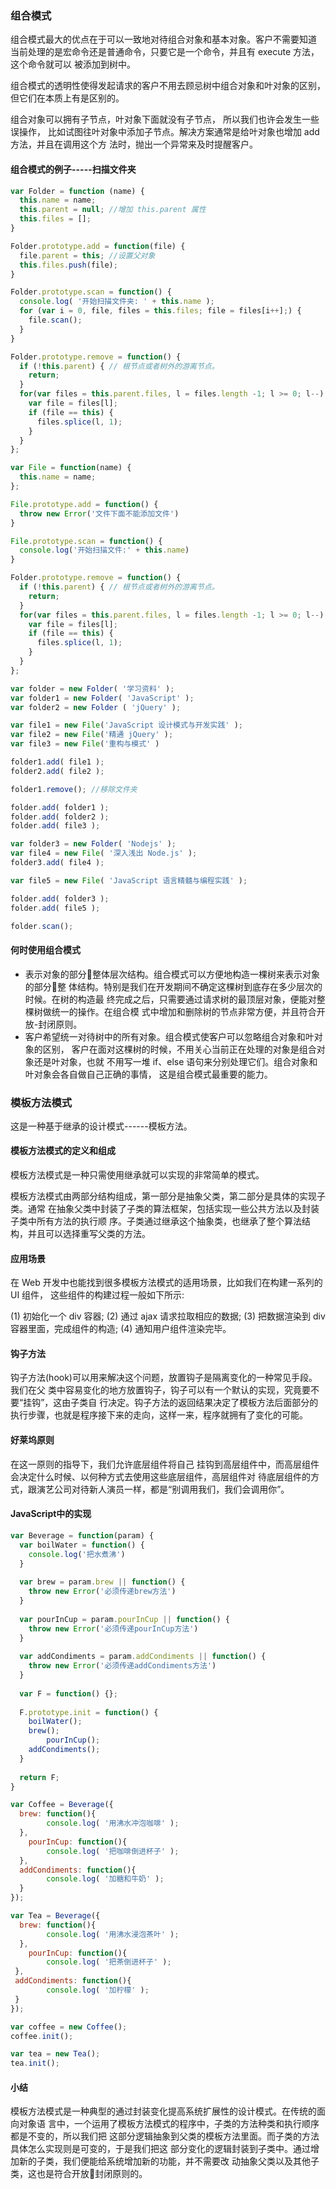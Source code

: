 ### 组合模式

组合模式最大的优点在于可以一致地对待组合对象和基本对象。客户不需要知道 当前处理的是宏命令还是普通命令，只要它是一个命令，并且有 execute 方法，这个命令就可以 被添加到树中。

组合模式的透明性使得发起请求的客户不用去顾忌树中组合对象和叶对象的区别，但它们在本质上有是区别的。

组合对象可以拥有子节点，叶对象下面就没有子节点， 所以我们也许会发生一些误操作， 比如试图往叶对象中添加子节点。解决方案通常是给叶对象也增加 add 方法，并且在调用这个方 法时，抛出一个异常来及时提醒客户。

#### 组合模式的例子-----扫描文件夹

```javascript
var Folder = function (name) {
  this.name = name;
  this.parent = null; //增加 this.parent 属性
  this.files = [];
}

Folder.prototype.add = function(file) {
  file.parent = this; //设置父对象
  this.files.push(file);
}

Folder.prototype.scan = function() {
  console.log( '开始扫描文件夹: ' + this.name );
  for (var i = 0, file, files = this.files; file = files[i++];) {
    file.scan();
  }
}

Folder.prototype.remove = function() {
  if (!this.parent) { // 根节点或者树外的游离节点。
    return;
  }
  for(var files = this.parent.files, l = files.length -1; l >= 0; l--) {
    var file = files[l];
    if (file == this) {
      files.splice(l, 1);
    }
  }
};
```

```javascript
var File = function(name) {
  this.name = name;
};

File.prototype.add = function() {
  throw new Error('文件下面不能添加文件')
}

File.prototype.scan = function() {
  console.log('开始扫描文件:' + this.name)
}

Folder.prototype.remove = function() {
  if (!this.parent) { // 根节点或者树外的游离节点。
    return;
  }
  for(var files = this.parent.files, l = files.length -1; l >= 0; l--) {
    var file = files[l];
    if (file == this) {
      files.splice(l, 1);
    }
  }
};
```

```javascript
var folder = new Folder( '学习资料' );
var folder1 = new Folder( 'JavaScript' );
var folder2 = new Folder ( 'jQuery' );

var file1 = new File('JavaScript 设计模式与开发实践' ); 
var file2 = new File('精通 jQuery' );
var file3 = new File('重构与模式' )

folder1.add( file1 ); 
folder2.add( file2 );

folder1.remove(); //移除文件夹

folder.add( folder1 ); 
folder.add( folder2 ); 
folder.add( file3 );
```

```javascript
var folder3 = new Folder( 'Nodejs' );
var file4 = new File( '深入浅出 Node.js' ); 
folder3.add( file4 );

var file5 = new File( 'JavaScript 语言精髓与编程实践' );

folder.add( folder3 ); 
folder.add( file5 );

folder.scan();
```

#### 何时使用组合模式

- 表示对象的部分整体层次结构。组合模式可以方便地构造一棵树来表示对象的部分整 体结构。特别是我们在开发期间不确定这棵树到底存在多少层次的时候。在树的构造最 终完成之后，只需要通过请求树的最顶层对象，便能对整棵树做统一的操作。在组合模 式中增加和删除树的节点非常方便，并且符合开放-封闭原则。
- 客户希望统一对待树中的所有对象。组合模式使客户可以忽略组合对象和叶对象的区别， 客户在面对这棵树的时候，不用关心当前正在处理的对象是组合对象还是叶对象，也就 不用写一堆 if、else 语句来分别处理它们。组合对象和叶对象会各自做自己正确的事情， 这是组合模式最重要的能力。

### 模板方法模式

这是一种基于继承的设计模式------模板方法。

#### 模板方法模式的定义和组成

模板方法模式是一种只需使用继承就可以实现的非常简单的模式。

模板方法模式由两部分结构组成，第一部分是抽象父类，第二部分是具体的实现子类。通常 在抽象父类中封装了子类的算法框架，包括实现一些公共方法以及封装子类中所有方法的执行顺 序。子类通过继承这个抽象类，也继承了整个算法结构，并且可以选择重写父类的方法。

#### 应用场景

在 Web 开发中也能找到很多模板方法模式的适用场景，比如我们在构建一系列的 UI 组件， 这些组件的构建过程一般如下所示:

(1) 初始化一个 div 容器;
 (2) 通过 ajax 请求拉取相应的数据;
 (3) 把数据渲染到 div 容器里面，完成组件的构造; (4) 通知用户组件渲染完毕。

#### 钩子方法

钩子方法(hook)可以用来解决这个问题，放置钩子是隔离变化的一种常见手段。我们在父 类中容易变化的地方放置钩子，钩子可以有一个默认的实现，究竟要不要“挂钩”，这由子类自 行决定。钩子方法的返回结果决定了模板方法后面部分的执行步骤，也就是程序接下来的走向，这样一来，程序就拥有了变化的可能。

#### 好莱坞原则

在这一原则的指导下，我们允许底层组件将自己 挂钩到高层组件中，而高层组件会决定什么时候、以何种方式去使用这些底层组件，高层组件对 待底层组件的方式，跟演艺公司对待新人演员一样，都是“别调用我们，我们会调用你”。

#### JavaScript中的实现

```javascript
var Beverage = function(param) {
  var boilWater = function() {
    console.log('把水煮沸')
  }
  
  var brew = param.brew || function() {
    throw new Error('必须传递brew方法')
  }
  
  var pourInCup = param.pourInCup || function() {
    throw new Error('必须传递pourInCup方法')
  }
  
  var addCondiments = param.addCondiments || function() {
    throw new Error('必须传递addCondiments方法')
  }
  
  var F = function() {};
  
  F.prototype.init = function() {
    boilWater();
   	brew();
		pourInCup();
    addCondiments();
  }
  
  return F;
}

var Coffee = Beverage({ 
  brew: function(){
		console.log( '用沸水冲泡咖啡' ); 
  },
	pourInCup: function(){
		console.log( '把咖啡倒进杯子' );
  },
  addCondiments: function(){
		console.log( '加糖和牛奶' ); 
  }
});

var Tea = Beverage({ 
  brew: function(){
		console.log( '用沸水浸泡茶叶' ); 
  },
	pourInCup: function(){
		console.log( '把茶倒进杯子' );
 },
 addCondiments: function(){
		console.log( '加柠檬' ); 
 }
});

var coffee = new Coffee();
coffee.init();

var tea = new Tea();
tea.init();
```

#### 小结

模板方法模式是一种典型的通过封装变化提高系统扩展性的设计模式。在传统的面向对象语 言中，一个运用了模板方法模式的程序中，子类的方法种类和执行顺序都是不变的，所以我们把 这部分逻辑抽象到父类的模板方法里面。而子类的方法具体怎么实现则是可变的，于是我们把这 部分变化的逻辑封装到子类中。通过增加新的子类，我们便能给系统增加新的功能，并不需要改 动抽象父类以及其他子类，这也是符合开放封闭原则的。
